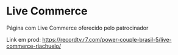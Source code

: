# Live Commerce
Página com Live Commerce oferecido pelo patrocinador

Link em prod:
https://recordtv.r7.com/power-couple-brasil-5/live-commerce-riachuelo/